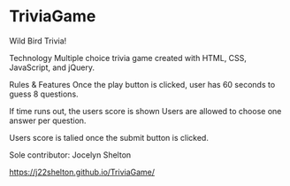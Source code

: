 # TriviaGame

Wild  Bird Trivia!

Technology
Multiple choice trivia game created with HTML, CSS, JavaScript, and jQuery.

Rules & Features
Once the play button is clicked, user has 60 seconds to guess 8 questions.

If time runs out, the users score is shown
Users are allowed to choose one answer per question.

Users score is talied once the submit button is clicked.

Sole contributor: Jocelyn Shelton

https://j22shelton.github.io/TriviaGame/
